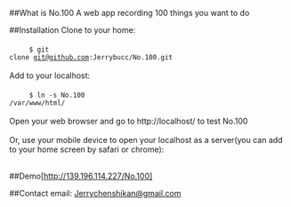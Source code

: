 ##What is No.100
A web app recording 100 things you want to do

##Installation
Clone to your home:<br/><br/>
&nbsp;&nbsp;&nbsp;&nbsp;&nbsp;&nbsp;&nbsp;&nbsp;&nbsp;<code>$ git clone git@github.com:Jerrybucc/No.100.git</code><br/><br/>
Add to your localhost:<br/><br/>
&nbsp;&nbsp;&nbsp;&nbsp;&nbsp;&nbsp;&nbsp;&nbsp;&nbsp;<code>$ ln -s No.100 /var/www/html/</code><br/><br/>
Open your web browser and go to http://localhost/ to test No.100<br/><br/>
Or, use your mobile device to open your localhost as a server(you can add to your home screen by safari or chrome):<br/><br/>

##Demo[http://139.196.114.227/No.100]

##Contact
email: Jerrychenshikan@gmail.com
